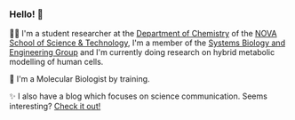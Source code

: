 ### Hello! 👋

👨‍🔬 I'm a student researcher at the [Department of Chemistry](https://dq.fct.unl.pt/en) of the [NOVA School of Science & Technology](https://fct.unl.pt), I'm a member of the [Systems Biology and Engineering Group](https://sites.fct.unl.pt/sbegroup) and I'm currently doing research on hybrid metabolic modelling of human cells.

🧬 I'm a Molecular Biologist by training.

✨ I also have a blog which focuses on science communication. Seems interesting? [Check it out!](https://foradabancada.pt/en)

